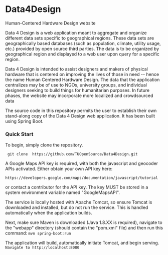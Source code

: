 # Data4Design
Human-Centered Hardware Design website


Data 4 Design is a web application meant to aggregate and organize different data sets specific to geographical regions. These data sets are geographically based databases (such as population, climate, utility usage, etc.) provided by open source third parties. The data is to be organized by geographical region and displayed to a web user upon query for a specific region.

Data 4 Design is intended to assist designers and makers of physical hardware that is centered on improving the lives of those in need -- hence the name Human Centered Hardware Design. The data that the application centralizes may be of use to NGOs, university groups, and individual designers seeking to build things for humanitarian purposes. In future phases, the website may incorporate more localized and crowdsourced data 

The source code in this repository permits the user to establish their own stand-along copy of the Data 4 Design web application. It has been built using Spring Boot.

### Quick Start
To begin, simply clone the repository.

``` git clone  https://github.com/TUOpenSource/Data4Design.git```

A Google Maps API key is required, with both the javascript and geocoder APIs activated. Either obtain your own API key here:

```https://developers.google.com/maps/documentation/javascript/tutorial```

or contact a contributor for the API key. The key MUST be stored in a system environment variable named "GoogleMapsAPI".

The service is locally hosted with Apache Tomcat, so ensure Tomcat is downloaded and installed, but do not run the service. This is handled automatically when the application builds. 

Next, make sure Maven is downloaded (Java 1.8.XX is required), navigate to the "webapp" directory (should contain the "pom.xml" file) and then run this command:
``` mvn spring-boot:run ```

The application will build, automatically initiate Tomcat, and begin serving. 
```Navigate to http://localhost:8080```
